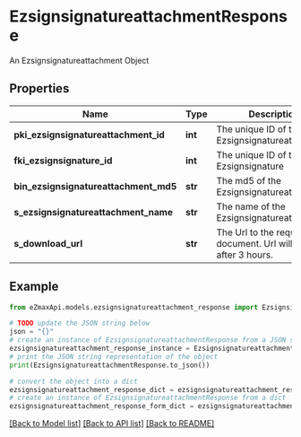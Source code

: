 # EzsignsignatureattachmentResponse

An Ezsignsignatureattachment Object

## Properties

Name | Type | Description | Notes
------------ | ------------- | ------------- | -------------
**pki_ezsignsignatureattachment_id** | **int** | The unique ID of the Ezsignsignatureattachment | 
**fki_ezsignsignature_id** | **int** | The unique ID of the Ezsignsignature | 
**bin_ezsignsignatureattachment_md5** | **str** | The md5 of the Ezsignsignatureattachment | 
**s_ezsignsignatureattachment_name** | **str** | The name of the Ezsignsignatureattachment | 
**s_download_url** | **str** | The Url to the requested document.  Url will expire after 3 hours. | 

## Example

```python
from eZmaxApi.models.ezsignsignatureattachment_response import EzsignsignatureattachmentResponse

# TODO update the JSON string below
json = "{}"
# create an instance of EzsignsignatureattachmentResponse from a JSON string
ezsignsignatureattachment_response_instance = EzsignsignatureattachmentResponse.from_json(json)
# print the JSON string representation of the object
print(EzsignsignatureattachmentResponse.to_json())

# convert the object into a dict
ezsignsignatureattachment_response_dict = ezsignsignatureattachment_response_instance.to_dict()
# create an instance of EzsignsignatureattachmentResponse from a dict
ezsignsignatureattachment_response_form_dict = ezsignsignatureattachment_response.from_dict(ezsignsignatureattachment_response_dict)
```
[[Back to Model list]](../README.md#documentation-for-models) [[Back to API list]](../README.md#documentation-for-api-endpoints) [[Back to README]](../README.md)


